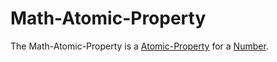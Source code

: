 # Math-Atomic-Property

The Math-Atomic-Property is a [Atomic-Property](60085.md) for a [Number](60000.md).
